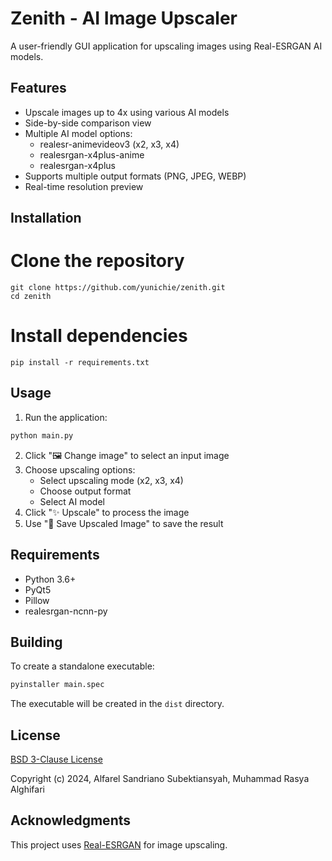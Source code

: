 # Zenith - AI Image Upscaler

A user-friendly GUI application for upscaling images using Real-ESRGAN AI models.
## Features

- Upscale images up to 4x using various AI models
- Side-by-side comparison view
- Multiple AI model options:
    - realesr-animevideov3 (x2, x3, x4)
    - realesrgan-x4plus-anime
    - realesrgan-x4plus
- Supports multiple output formats (PNG, JPEG, WEBP)
- Real-time resolution preview

## Installation

# Clone the repository

```
git clone https://github.com/yunichie/zenith.git
cd zenith
```


# Install dependencies

```
pip install -r requirements.txt
```

## Usage

1. Run the application:

```bash
python main.py
```

2. Click "🖼 Change image" to select an input image
3. Choose upscaling options:
    - Select upscaling mode (x2, x3, x4)
    - Choose output format
    - Select AI model
4. Click "✨ Upscale" to process the image
5. Use "💾 Save Upscaled Image" to save the result

## Requirements

- Python 3.6+
- PyQt5
- Pillow
- realesrgan-ncnn-py

## Building

To create a standalone executable:

```bash
pyinstaller main.spec
```

The executable will be created in the `dist` directory.

## License

[BSD 3-Clause License](https://spdx.org/licenses/BSD-3-Clause-Clear.html)

Copyright (c) 2024, Alfarel Sandriano Subektiansyah, Muhammad Rasya Alghifari

## Acknowledgments

This project uses [Real-ESRGAN](https://github.com/xinntao/Real-ESRGAN) for image upscaling.